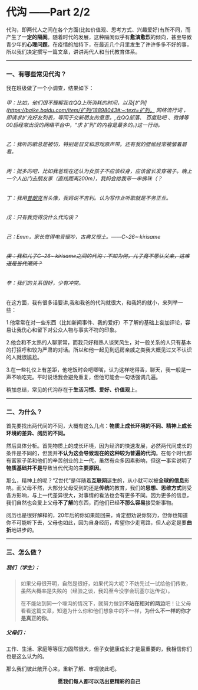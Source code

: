 # 代沟	——Part 2/2

代沟，即两代人之间在各个方面(比如价值观、思考方式、兴趣爱好)有所不同，而产生了**一定的隔阂**。随着时代的发展，这种隔阂似乎有**愈演愈烈**的倾向，甚至导致青少年的**心理问题**，在疫情的加持下，在最近几个月里发生了许许多多不好的事，所以我们决定撰写一篇文章，讲讲两代人和当代教育体系。

------

### 一、有哪些常见代沟？

我在班级做了一个小调查，结果如下：

###### 甲：比如，他们很不理解我在QQ上所消耗的时间，以及[扩列](https://baike.baidu.com/item/扩列/18898043#:~:text=扩列， 网络流行词 ，即请求扩充好友列表，等同于交新朋友的意思。,在QQ部落、 百度贴吧 、微博等00后经常出没的网络平台中，“求 扩列”的内容是最多的。)这一行动。

###### 乙：我听的歌总是被切，特别是日文和游戏原声带。还有我的壁纸经常被皱着眉看。

###### 丙：挺多的吧，比如我爸现在还认为女孩子不应该纹身，应该留长发穿裙子。晚上一个人出门去朋友家（直线距离200m），我妈会给我带一串佛珠（？

###### 丁：我用[普朗克](https://baike.baidu.com/item/马克斯·普朗克/990975)当头像，我妈说不吉利。认为写作业听歌就是不务正业。

###### 戊：只有我觉得没什么代沟诶？

###### 己：Emm，家长觉得电音很吵，古典又很土。——C~26~·kirisame

###### ~~庚：我和儿子C~26~·kirisame之间的代沟：不知为何，儿子竟不愿认父亲，这难道是当代潮流？~~

###### 辛：我们的关系很好，少有冲突。

在这方面，我有很多话要讲,我和我爸的代沟就很大，和我妈的就小，来列举一些：

1.他常常在对一些东西（比如新闻事件、我的爱好）不了解的基础上妄加评论，容易让我伤心和留下对公众人物与事实不符的印象。

2.他会和不太熟的人聊家常，而我只好和熟人谈笑风生，对一般关系的人只有基本的打招呼和较为严肃的对话。所以和他一起见到远房亲戚之类我大概见过又不认识的人就很尴尬。

3.在一些礼仪上有差距，他吃饭时会吧唧嘴，认为这样吃得香，聊天，我一般是一声不响吃完。平时说话我会避免重复，但他可能会一句话强调几遍。

稍加总结，常见的代沟存在于**生活习惯、爱好、价值观**上。

------

### 二、为什么？

首先要找出两代间的不同，大概有这么几点：**物质上成长环境的不同、精神上成长环境的差异、阅历的不同。**

然后具体分析。首先物质上的成长环境，因为经济的快速发展，必然两代间成长的条件是不同的，但我并**不认为这会导致现在的这种较为普遍的代沟**。在每个时代都有富家子弟和他们的辛苦创业的上一代，虽然有众多因素影响，但这一事实说明了**物质基础并不是**导致当代代沟的**主要原因**。

那么，精神上的呢？“Z世代”是伴随着**互联网**诞生的，从小就可以被**全球的信息**影响。而父母不然，大部分父母受到的还是**传统**的教育，我们的**思想、思维方式**则受各方影响，与上一代差异很大，对事情的看法也会有更多不同。因为更多的信息，我们自然也会爱上父母**不了解**的东西，而他们已经**不那么容易**接受新事物。

阅历也是很好解释的，20年后的你如果能回来，肯定想劝说你努力，但你也知道你不可能听下去，父母也如此，因为自身经历，希望你少走弯路，但人必定是要**曲折**地进步的。

------

### 三、怎么做？

##### 我们（学生）：

> 如果父母很开明，自然是很好，如果代沟大呢？不妨先试一试给他们传教，~~虽然大概率是失败的~~（经验之谈，我妈至今没学会玩塞尔达传说）。
>
> 在不能站到同一个壕沟的情况下，就努力做到**不站在相对的两边**吧！让父母看看这篇文章，知道为什么你和他们想象中的不一样，**为什么不一样的你才是真正的你**。

##### 父母们：

工作、生活、家庭等等压力固然很大，但子女健康成长才是最重要的，我相信你们也是这么认为的。

那么我们彼此敞开心来，重新了解、审视彼此吧。

<center><b>愿我们每人都可以活出更精彩的自己</b></center>